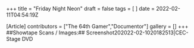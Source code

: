 +++
title = "Friday Night Neon"
draft = false
tags = [ ]
date = 2022-02-11T04:54:19Z

[Article]
contributors = ["The 64th Gamer","Documentor"]
gallery = []
+++
##Showtape Scans / Images:##
<gallery>
Screenshot202022-02-1020182513|CEC-Stage DVD
</gallery>